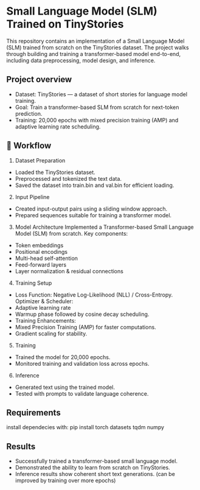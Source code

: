 # Small Language Model (SLM) Trained on TinyStories
This repository contains an implementation of a Small Language Model (SLM) trained from scratch on the TinyStories dataset.
The project walks through building and training a transformer-based model end-to-end, including data preprocessing, model design, and inference.

## Project overview
- Dataset: TinyStories — a dataset of short stories for language model training.
- Goal: Train a transformer-based SLM from scratch for next-token prediction.
- Training: 20,000 epochs with mixed precision training (AMP) and adaptive learning rate scheduling.

## 📂 Workflow
1. Dataset Preparation
- Loaded the TinyStories dataset.
- Preprocessed and tokenized the text data.
- Saved the dataset into train.bin and val.bin for efficient loading.

2. Input Pipeline
- Created input-output pairs using a sliding window approach.
- Prepared sequences suitable for training a transformer model.

3. Model Architecture
Implemented a Transformer-based Small Language Model (SLM) from scratch.
Key components:
- Token embeddings
- Positional encodings
- Multi-head self-attention
- Feed-forward layers
- Layer normalization & residual connections

4. Training Setup
- Loss Function: Negative Log-Likelihood (NLL) / Cross-Entropy.
Optimizer & Scheduler:
- Adaptive learning rate
- Warmup phase followed by cosine decay scheduling.
- Training Enhancements:
- Mixed Precision Training (AMP) for faster computations.
- Gradient scaling for stability.

5. Training
- Trained the model for 20,000 epochs.
- Monitored training and validation loss across epochs.

6. Inference
- Generated text using the trained model.
- Tested with prompts to validate language coherence.

## Requirements
install dependecies with: pip install torch datasets tqdm numpy

## Results
- Successfully trained a transformer-based small language model.
- Demonstrated the ability to learn from scratch on TinyStories.
- Inference results show coherent short text generations. (can be improved by training over more epochs)